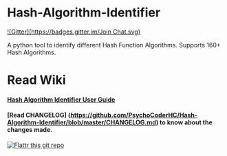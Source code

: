 Hash-Algorithm-Identifier
=========================
[![Gitter](https://badges.gitter.im/Join Chat.svg)](https://gitter.im/AnimeshShaw/Hash-Algorithm-Identifier?utm_source=badge&utm_medium=badge&utm_campaign=pr-badge&utm_content=badge)

A python tool to identify different Hash Function Algorithms. Supports 160+ Hash Algorithms.


Read Wiki 
=========

#### [Hash Algorithm Identifier User Guide](https://github.com/PsychoCoderHC/Hash-Algorithm-Identifier/wiki/Hash-Algorithm-Identifier---User-Guide) 


#### [Read CHANGELOG] (https://github.com/PsychoCoderHC/Hash-Algorithm-Identifier/blob/master/CHANGELOG.md) to know about the changes made.

[![Flattr this git repo](http://api.flattr.com/button/flattr-badge-large.png)](https://flattr.com/submit/auto?user_id=Psycho_Coder&url=https://github.com/AnimeshShaw/Hash-Algorithm-Identifier&title=Hash-Algorithm-Identifier&language=&tags=github&category=software) 
